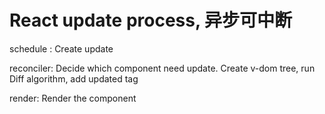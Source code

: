 
# React update process, 异步可中断

schedule : Create update

reconciler: Decide which component need update. Create v-dom tree, run Diff algorithm, add updated tag

render: Render the component 